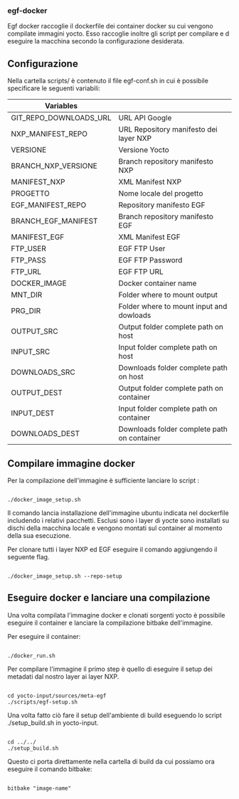 ### egf-docker

Egf docker raccoglie il dockerfile dei container docker su cui vengono compilate immagini yocto. Esso raccoglie inoltre gli script per compilare e d eseguire la macchina secondo la configurazione desiderata.

## Configurazione

Nella cartella scripts/ è contenuto il file egf-conf.sh in cui è possibile specificare le seguenti variabili:

| Variables              |   |
|------------------------|---|
| GIT_REPO_DOWNLOADS_URL |  URL API Google                              |
| NXP_MANIFEST_REPO      |  URL Repository manifesto dei layer NXP      |
| VERSIONE               |  Versione Yocto                              |
| BRANCH_NXP_VERSIONE    |  Branch repository manifesto NXP             |
| MANIFEST_NXP           |  XML Manifest NXP                            |
| PROGETTO               |  Nome locale del progetto                    |
| EGF_MANIFEST_REPO      |  Repository manifesto EGF                    |
| BRANCH_EGF_MANIFEST    |  Branch repository manifesto EGF             |
| MANIFEST_EGF           |  XML Manifest EGF                            |
| FTP_USER               |  EGF FTP User                                |
| FTP_PASS               |  EGF FTP Password                            |
| FTP_URL                |  EGF FTP URL                                 |
| DOCKER_IMAGE           |  Docker container name                       |
| MNT_DIR                |  Folder where to mount output                |
| PRG_DIR                |  Folder where to mount input and dowloads    |
| OUTPUT_SRC             |  Output folder complete path on host         |
| INPUT_SRC              |  Input  folder complete path on host         |
| DOWNLOADS_SRC          |  Downloads folder complete path on host      |
| OUTPUT_DEST            |  Output folder complete path on container    |
| INPUT_DEST             |  Input folder complete path on container     |
| DOWNLOADS_DEST         |  Downloads folder complete path on container |

## Compilare immagine docker 

Per la compilazione dell'immagine è sufficiente lanciare lo script :

<pre><code>
./docker_image_setup.sh
</code></pre>


Il comando lancia installazione dell'immagine ubuntu indicata nel dockerfile includendo i relativi pacchetti. Esclusi sono i layer di yocte sono installati su dischi della macchina locale e vengono montati sul container al momento della sua esecuzione.

Per clonare tutti i layer NXP ed EGF eseguire il comando aggiungendo il seguente flag.

<pre><code>
./docker_image_setup.sh --repo-setup
</code></pre>


## Eseguire docker e lanciare una compilazione 

Una volta compilata l'immagine docker e clonati sorgenti yocto è possibile eseguire il container e lanciare la compilazione bitbake dell'immagine.

Per eseguire il container:

<pre><code>
./docker_run.sh 
</code></pre>

Per compilare l'immagine il primo step è quello di eseguire il setup dei metadati dal nostro layer ai layer NXP.

<pre><code>
cd yocto-input/sources/meta-egf
./scripts/egf-setup.sh
</code></pre>

Una volta fatto ciò fare il setup dell'ambiente di build eseguendo lo script ./setup_build.sh in yocto-input.


<pre><code>
cd ../../
./setup_build.sh
</code></pre>

Questo ci porta direttamente nella cartella di build da cui possiamo ora eseguire il comando bitbake:

<pre><code>
bitbake "image-name"
</code></pre>